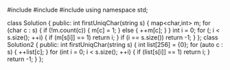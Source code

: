 #include <iostream>
#include <string>
#include <map>
using namespace std;

class Solution {
public:
    int firstUniqChar(string s) {
        map<char,int> m;
        for (char c : s) {
            if (!m.count(c)) {
                m[c] = 1;
            } else {
                ++m[c];
            }
        }
        int i = 0;
        for (; i < s.size(); ++i) {
            if (m[s[i]] == 1) return i;
        }
        if (i == s.size()) return -1;
    }
};
class Solution2 {
public:
    int firstUniqChar(string s) {
        int list[256] = {0};
        for (auto c : s) {
            ++list[c];
        }
        for (int i = 0; i < s.size(); ++i) {
            if (list[s[i]] == 1) return i;
        }
        return -1;
    }
};
